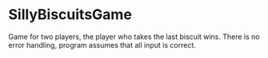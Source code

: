# SillyBiscuitsGame
Game for two players, the player who takes the last biscuit wins. There is no error handling, program assumes that all input is correct.
